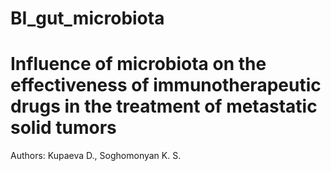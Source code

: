 # BI_gut_microbiota
# Influence of microbiota on the effectiveness of immunotherapeutic drugs in the treatment of metastatic solid tumors

Authors: Kupaeva D., Soghomonyan K. S.
